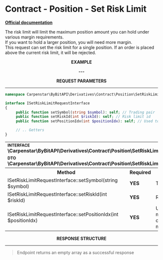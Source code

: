 # Contract - Position - Set Risk Limit
<b>[Official documentation](https://bybit-exchange.github.io/docs/derivatives/contract/set-risk-limit)</b>
<p>The risk limit will limit the maximum position amount you can hold under various margin requirements. <br />
If you want to hold a larger position, you will need more margin. <br />
This request can set the risk limit for a single position. If an order is placed above the current risk limit, it will be rejected.</p>

<p align="center" width="100%"><b>EXAMPLE</b></p>

<p align="center" width="100%"><b> --- </b></p>


<p align="center" width="100%"><b>REQUEST PARAMETERS</b></p>

---

```php
namespace Carpenstar\ByBitAPI\Derivatives\Contract\Position\SetRiskLimit\Interfaces;

interface ISetRiskLimitRequestInterface
{
     public function setSymbol(string $symbol): self; // Trading pair
     public function setRiskId(int $riskId): self; // Risk limit id
     public function setPositionIdx(int $positionIdx): self; // Used to identify positions in different position modes

     // .. Getters
}
```

<table style="width: 100%">
   <tr>
     <td colspan="3" style="text-align: left">
        <sup><b>INTERFACE</b></sup> <br />
       <b>\Carpenstar\ByBitAPI\Derivatives\Contract\Position\SetRiskLimit\Interfaces\ISetRiskLimitRequestInterface::class</b>
     </td>
   </tr>
   <tr>
     <td colspan="3" style="text-align: left">
        <sup><b>DTO</b></sup> <br />
       <b>\Carpenstar\ByBitAPI\Derivatives\Contract\Position\SetRiskLimit\Request\SetRiskLimitRequest::class</b>
     </td>
   </tr>
   <tr>
     <th style="width: 45%; text-align: center">Method</th>
     <th style="width: 5%; text-align: center">Required</th>
     <th style="width: 50%; text-align: center">Description</th>
   </tr>
   <tr>
     <td>ISetRiskLimitRequestInterface::setSymbol(string $symbol)</td>
     <td><b>YES</b></td>
     <td>Trading pair</td>
   </tr>
   <tr>
     <td>ISetRiskLimitRequestInterface::setRiskId(int $riskId)</td>
     <td><b>YES</b></td>
     <td> Risk limit id </td>
   </tr>
   <tr>
     <td>ISetRiskLimitRequestInterface::setPositionIdx(int $positionIdx)</td>
     <td><b>YES</b></td>
     <td> Used to identify positions in different position modes. For hedge-mode, this param is required
            0: one-way mode
            1: hedge-mode Buy side
            2: hedge-mode Sell side 
     </td>
   </tr>
</table>

<p align="center" width="100%"><b>RESPONSE STRUCTURE</b></p>

---

> Endpoint returns an empty array as a successful response

